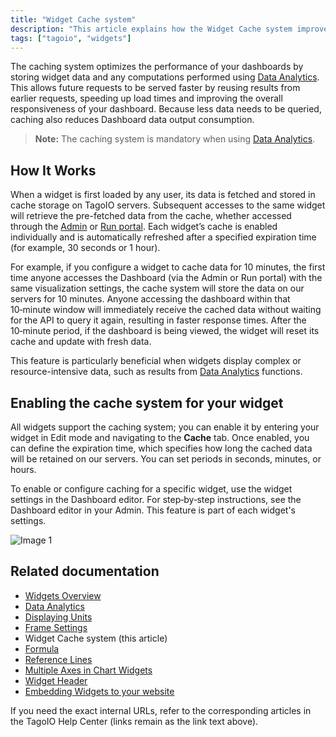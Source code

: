 ```yaml
---
title: "Widget Cache system"
description: "This article explains how the Widget Cache system improves dashboard performance by storing widget data and computed results on TagoIO servers, and how cached data is served and refreshed. It also points to where you can enable caching for individual widgets."
tags: ["tagoio", "widgets"]
---
```

The caching system optimizes the performance of your dashboards by storing widget data and any computations performed using [Data Analytics](/docs/tagoio/devices/data-management/data-analytics). This allows future requests to be served faster by reusing results from earlier requests, speeding up load times and improving the overall responsiveness of your dashboard. Because less data needs to be queried, caching also reduces Dashboard data output consumption.

> **Note:** The caching system is mandatory when using [Data Analytics](/docs/tagoio/devices/data-management/data-analytics).

## How It Works

When a widget is first loaded by any user, its data is fetched and stored in cache storage on TagoIO servers. Subsequent accesses to the same widget will retrieve the pre-fetched data from the cache, whether accessed through the [Admin](https://admin.tago.io/) or [Run portal](../tagorun/tagorun-mobile-app). Each widget’s cache is enabled individually and is automatically refreshed after a specified expiration time (for example, 30 seconds or 1 hour).

For example, if you configure a widget to cache data for 10 minutes, the first time anyone accesses the Dashboard (via the Admin or Run portal) with the same visualization settings, the cache system will store the data on our servers for 10 minutes. Anyone accessing the dashboard within that 10‑minute window will immediately receive the cached data without waiting for the API to query it again, resulting in faster response times. After the 10‑minute period, if the dashboard is being viewed, the widget will reset its cache and update with fresh data.

This feature is particularly beneficial when widgets display complex or resource-intensive data, such as results from [Data Analytics](/docs/tagoio/devices/data-management/data-analytics) functions.

## Enabling the cache system for your widget

All widgets support the caching system; you can enable it by entering your widget in Edit mode and navigating to the **Cache** tab. Once enabled, you can define the expiration time, which specifies how long the cached data will be retained on our servers. You can set periods in seconds, minutes, or hours.

To enable or configure caching for a specific widget, use the widget settings in the Dashboard editor. For step‑by‑step instructions, see the Dashboard editor in your Admin. This feature is part of each widget's settings.

![Image 1](/docs_imagem/tagoio/external-5850e3a4.png)

## Related documentation

- [Widgets Overview](../widgets)  
- [Data Analytics](/docs/tagoio/devices/data-management/data-analytics)  
- [Displaying Units](../displaying-units)  
- [Frame Settings](../frame-settings)  
- Widget Cache system (this article)  
- [Formula](./formula)  
- [Reference Lines](../reference-lines)  
- [Multiple Axes in Chart Widgets](/docs/tagoio/widgets/multiple-axes-chart-widgets)  
- [Widget Header](../General/widget-header)  
- [Embedding Widgets to your website](../General/embedding-widgets-to-your-website)

If you need the exact internal URLs, refer to the corresponding articles in the TagoIO Help Center (links remain as the link text above).